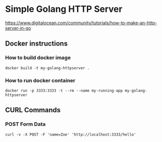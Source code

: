 # Simple Golang HTTP Server

https://www.digitalocean.com/community/tutorials/how-to-make-an-http-server-in-go

## Docker instructions

### How to build docker image

`docker build -t my-golang-httpserver .`

### How to run docker container

```
docker run -p 3333:3333 -t --rm --name my-running-app my-golang-httpserver
```

## CURL Commands

### POST Form Data

`curl -v -X POST -F 'name=Zoe' 'http://localhost:3333/hello'`